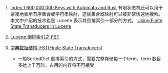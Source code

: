 1. [Index 1,600,000,000 Keys with Automata and Rust](https://burntsushi.net/transducers/)
   有限状态机还可以用于紧凑地表示有序集合或字符串映射，这些集合或映射可以被非常快速地搜索。
   本文中介绍的技术也是 Lucene 表示其倒排索引一部分的方式。
   [Using Finite State Transducers in Lucene](https://blog.mikemccandless.com/2010/12/using-finite-state-transducers-in.html)

2. [Lucene 倒排索引之 FST](https://zhuanlan.zhihu.com/p/671225495)
3. [字典数据结构-FST(Finite State Transducers)](https://zhuanlan.zhihu.com/p/366849553)
   - 一般SortedDict 倒排索引的方式，需要完整存储每一个term。term 数目多达上千万时，占用的内存将不可接受
